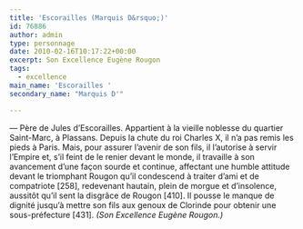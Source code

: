 ```yaml
---
title: 'Escorailles (Marquis D&rsquo;)'
id: 76886
author: admin
type: personnage
date: 2010-02-16T10:17:22+00:00
excerpt: Son Excellence Eugène Rougon
tags:
  - excellence
main_name: 'Escorailles '
secondary_name: "Marquis D'"

---
```

— Père de Jules d&rsquo;Escorailles. Appartient à la vieille noblesse du quartier Saint-Marc, à Plassans. Depuis la chute du roi Charles X, il n&rsquo;a pas remis les pieds à Paris. Mais, pour assurer l&rsquo;avenir de son fils, il l&rsquo;autorise à servir l&rsquo;Empire et, s&rsquo;il feint de le renier devant le monde, il travaille à son avancement d&rsquo;une façon sourde et continue, affectant une humble attitude devant le triomphant Rougon qu&rsquo;il condescend à traiter d&rsquo;ami et de compatriote [258], redevenant hautain, plein de morgue et d&rsquo;insolence, aussitôt qu&rsquo;il sent la disgrâce de Rougon [410]. Il pousse le manque de dignité jusqu&rsquo;à mettre son fils aux genoux de Clorinde pour obtenir une sous-préfecture [431]. _(Son Excellence Eugène Rougon.)_
